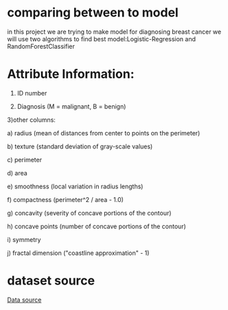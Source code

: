 # comparing between to model
in this project we are trying to make model for diagnosing breast cancer we will use two algorithms to find best model:Logistic-Regression and RandomForestClassifier

 # Attribute Information:

1) ID number

2) Diagnosis (M = malignant, B = benign)

3)other columns:

a) radius (mean of distances from center to points on the perimeter)

b) texture (standard deviation of gray-scale values)

c) perimeter

d) area

e) smoothness (local variation in radius lengths)

f) compactness (perimeter^2 / area - 1.0)

g) concavity (severity of concave portions of the contour)

h) concave points (number of concave portions of the contour)

i) symmetry

j) fractal dimension ("coastline approximation" - 1)

# dataset source
[Data source](https://archive.ics.uci.edu/ml/datasets/Breast+Cancer+Wisconsin+(Diagnostic))